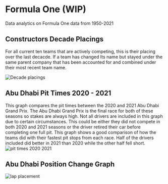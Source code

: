 # Formula One (WIP)
Data analytics on Formula One data from 1950-2021

## Constructors Decade Placings
For all current ten teams that are actively competing, this is their placing over the last decacde. If a team has changed Its name but stayed under the same parent company that has been accounted for and combined under their most recent team name.

![Decade placings](https://user-images.githubusercontent.com/88803320/148436822-8e22790c-13fa-47b1-928b-c9fc56c662af.png)


## Abu Dhabi Pit Times 2020 - 2021
This graph compares the pit times between the 2020 and 2021 Abu Dhabi Grand Prix. The Abu Dhabi Grand Prix is the final race for both of these seasons so stakes are always high. Not all drivers are included in this graph due to certain circumstances. This could be either they did not compete in both 2020 and 2021 seasons or the driver retired their car before completing one full pit. This graph shows a good comparison of how the teams did with their fastest pit stops from each race. Half of the drivers included did better in 2021 than 2020 while the other half fell short. 
![pit times 2020 2021](https://user-images.githubusercontent.com/88803320/149194071-d50e8ab1-c5b9-40ab-9618-7e41747c4d95.png)

## Abu Dhabi Position Change Graph
![lap placement](https://user-images.githubusercontent.com/88803320/149990560-7b913525-e348-4149-9512-b8a456b03f03.png)
